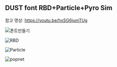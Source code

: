 ## DUST font RBD+Particle+Pyro Sim

참고 영상: https://youtu.be/hxSG6jumTUg 

![폰트만들기](https://user-images.githubusercontent.com/90232599/139925906-54b7147a-cfee-4460-87f0-b15a9fd038ba.jpg)



![RBD](https://user-images.githubusercontent.com/90232599/139925925-55a1a307-05d7-4d94-9c1b-96b150580247.jpg)



![Particle](https://user-images.githubusercontent.com/90232599/139925928-77dd5af3-dbe2-4edc-81ca-60ead9fee11a.jpg)



![popnet](https://user-images.githubusercontent.com/90232599/139925932-1776c1e5-13c2-4f89-9fc2-f7d30bbac959.jpg)



